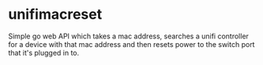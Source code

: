 # unifimacreset
Simple go web API which takes a mac address, searches a unifi controller for a device with that mac address and then resets power to the switch port that it's plugged in to.
